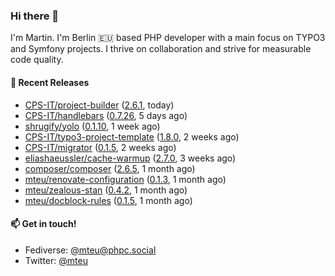### Hi there 👋

I'm Martin. I'm Berlin 🇪🇺 based PHP developer with a main focus on TYPO3 and Symfony projects. I thrive on
collaboration and strive for measurable code quality.

#### 🚀 Recent Releases

- [CPS-IT/project-builder](https://github.com/CPS-IT/project-builder) ([2.6.1](https://github.com/CPS-IT/project-builder/releases/tag/2.6.1), today)
- [CPS-IT/handlebars](https://github.com/CPS-IT/handlebars) ([0.7.26](https://github.com/CPS-IT/handlebars/releases/tag/0.7.26), 5 days ago)
- [shrugify/yolo](https://github.com/shrugify/yolo) ([0.1.10](https://github.com/shrugify/yolo/releases/tag/0.1.10), 1 week ago)
- [CPS-IT/typo3-project-template](https://github.com/CPS-IT/typo3-project-template) ([1.8.0](https://github.com/CPS-IT/typo3-project-template/releases/tag/1.8.0), 2 weeks ago)
- [CPS-IT/migrator](https://github.com/CPS-IT/migrator) ([0.1.5](https://github.com/CPS-IT/migrator/releases/tag/0.1.5), 2 weeks ago)
- [eliashaeussler/cache-warmup](https://github.com/eliashaeussler/cache-warmup) ([2.7.0](https://github.com/eliashaeussler/cache-warmup/releases/tag/2.7.0), 3 weeks ago)
- [composer/composer](https://github.com/composer/composer) ([2.6.5](https://github.com/composer/composer/releases/tag/2.6.5), 1 month ago)
- [mteu/renovate-configuration](https://github.com/mteu/renovate-configuration) ([0.1.3](https://github.com/mteu/renovate-configuration/releases/tag/0.1.3), 1 month ago)
- [mteu/zealous-stan](https://github.com/mteu/zealous-stan) ([0.4.2](https://github.com/mteu/zealous-stan/releases/tag/0.4.2), 1 month ago)
- [mteu/docblock-rules](https://github.com/mteu/docblock-rules) ([0.1.5](https://github.com/mteu/docblock-rules/releases/tag/0.1.5), 1 month ago)

#### 📫 Get in touch!

- Fediverse: [@mteu@phpc.social](https://phpc.social/@mteu)
- Twitter: [@mteu](https://twitter.com/mteu)
